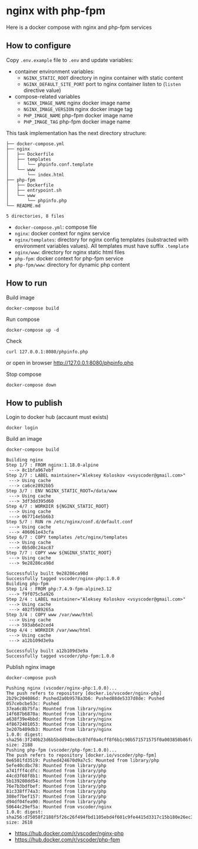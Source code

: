 # nginx with php-fpm

Here is a docker compose with nginx and php-fpm services

## How to configure

Copy `.env.example` file to `.env` and update variables:
- container environment variables:
  - `NGINX_STATIC_ROOT` directory in nginx container with static content
  - `NGINX_DEFAULT_SITE_PORT` port to nginx container listen to (`listen` directive value)
- compose-related variables
  - `NGINX_IMAGE_NAME` nginx docker image name
  - `NGINX_IMAGE_VERSION` nginx docker image tag
  - `PHP_IMAGE_NAME` php-fpm docker image name
  - `PHP_IMAGE_TAG` php-fpm docker image name

This task implementation has the next directory structure:
```tree
├── docker-compose.yml
├── nginx
│   ├── Dockerfile
│   ├── templates
│   │   └── phpinfo.conf.template
│   └── www
│       └── index.html
├── php-fpm
│   ├── Dockerfile
│   ├── entrypoint.sh
│   └── www
│       └── phpinfo.php
└── README.md

5 directories, 8 files
```

- `docker-compose.yml`: compose file
- `nginx`: docker context for nginx service
- `nginx/templates`: directory for nginx config templates (substracted with environment variables values). All templates must have suffix `.template`
- `nginx/www`: directory for nginx static html files
- `php-fpm`: docker context for php-fpm service
- `php-fpm/www`: directory for dynamic php content

## How to run

Build image
```shell
docker-compose build
```

Run compose
```shell
docker-compose up -d
```

Check
```shell
curl 127.0.0.1:8080/phpinfo.php
```
or open in browser http://127.0.0.1:8080/phpinfo.php

Stop compose
```shell
docker-compose down
```

## How to publish

Login to docker hub (accaunt must exists)
```shell
docker login
```

Build an image
```shell
docker-compose build
```
```log
Building nginx
Step 1/7 : FROM nginx:1.18.0-alpine
 ---> 8c1bfa967ebf
Step 2/7 : LABEL maintainer="Aleksey Koloskov <vsyscoder@gmail.com>"
 ---> Using cache
 ---> ca6ce2892bb5
Step 3/7 : ENV NGINX_STATIC_ROOT=/data/www
 ---> Using cache
 ---> 3df3dd395d60
Step 4/7 : WORKDIR ${NGINX_STATIC_ROOT}
 ---> Using cache
 ---> 067714e5b6b3
Step 5/7 : RUN rm /etc/nginx/conf.d/default.conf
 ---> Using cache
 ---> 406061e43cfa
Step 6/7 : COPY templates /etc/nginx/templates
 ---> Using cache
 ---> 0b5d0c24ac87
Step 7/7 : COPY www ${NGINX_STATIC_ROOT}
 ---> Using cache
 ---> 9e28286ca98d

Successfully built 9e28286ca98d
Successfully tagged vscoder/nginx-php:1.0.0
Building php-fpm
Step 1/4 : FROM php:7.4.9-fpm-alpine3.12
 ---> f9f075c5a926
Step 2/4 : LABEL maintainer="Aleksey Koloskov <vsyscoder@gmail.com>"
 ---> Using cache
 ---> 402f5989265a
Step 3/4 : COPY www /var/www/html
 ---> Using cache
 ---> 593ab6e2ced4
Step 4/4 : WORKDIR /var/www/html
 ---> Using cache
 ---> a12b109d3e9a

Successfully built a12b109d3e9a
Successfully tagged vscoder/php-fpm:1.0.0
```

Publish nginx image
```shell
docker-compose push
```
```log
Pushing nginx (vscoder/nginx-php:1.0.0)...
The push refers to repository [docker.io/vscoder/nginx-php]
2b29c204086d: Pushed2a0b9578a3b6: Pushed88de5337d8de: Pushed
057cebcbe53c: Pushed
37ea6c8b75fa: Mounted from library/nginx
14f687b6870a: Mounted from library/nginx
a638f39e4bbd: Mounted from library/nginx
4f8672401053: Mounted from library/nginx
3e207b409db3: Mounted from library/nginx
1.0.0: digest: sha256:3f240b23d6b5bdd948ec8c07df0a4cff8f6b1c90b571571575f0a003850b86fa size: 2188
Pushing php-fpm (vscoder/php-fpm:1.0.0)...
The push refers to repository [docker.io/vscoder/php-fpm]
0e6501fd3519: Pushed424670d9a7c5: Mounted from library/php
5efe40cdbc78: Mounted from library/php
a741fff4cdfc: Mounted from library/php
44cd3f68f8b1: Mounted from library/php
5b139208dd54: Mounted from library/php
76e7b3bdfbef: Mounted from library/php
81c338ff74a3: Mounted from library/php
308ef7bef157: Mounted from library/php
d94df04fea90: Mounted from library/php
50644c29ef5a: Mounted from vscoder/nginx
1.0.0: digest: sha256:d75058f2188f5f26c26f494fbd1105ebd4f601c9fe4415d3317c15b180e26ec3 size: 2618
```

- https://hub.docker.com/r/vscoder/nginx-php
- https://hub.docker.com/r/vscoder/php-fpm
